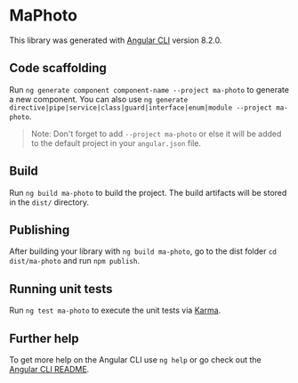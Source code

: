 # MaPhoto

This library was generated with [Angular CLI](https://github.com/angular/angular-cli) version 8.2.0.

## Code scaffolding

Run `ng generate component component-name --project ma-photo` to generate a new component. You can also use `ng generate directive|pipe|service|class|guard|interface|enum|module --project ma-photo`.
> Note: Don't forget to add `--project ma-photo` or else it will be added to the default project in your `angular.json` file. 

## Build

Run `ng build ma-photo` to build the project. The build artifacts will be stored in the `dist/` directory.

## Publishing

After building your library with `ng build ma-photo`, go to the dist folder `cd dist/ma-photo` and run `npm publish`.

## Running unit tests

Run `ng test ma-photo` to execute the unit tests via [Karma](https://karma-runner.github.io).

## Further help

To get more help on the Angular CLI use `ng help` or go check out the [Angular CLI README](https://github.com/angular/angular-cli/blob/master/README.md).
